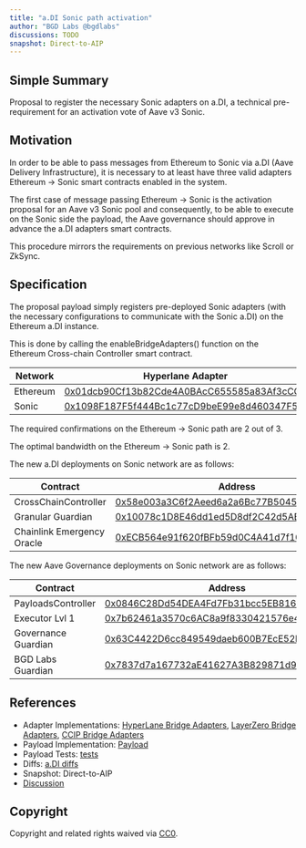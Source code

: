 ```yaml
---
title: "a.DI Sonic path activation"
author: "BGD Labs @bgdlabs"
discussions: TODO
snapshot: Direct-to-AIP
---
```


## Simple Summary

Proposal to register the necessary Sonic adapters on a.DI, a technical pre-requirement for an activation vote of Aave v3 Sonic.

## Motivation

In order to be able to pass messages from Ethereum to Sonic via a.DI (Aave Delivery Infrastructure), it is necessary to at least have three valid adapters Ethereum → Sonic smart contracts enabled in the system.

The first case of message passing Ethereum → Sonic is the activation proposal for an Aave v3 Sonic pool and consequently, to be able to execute on the Sonic side the payload, the Aave governance should approve in advance the a.DI adapters smart contracts.

This procedure mirrors the requirements on previous networks like Scroll or ZkSync.

## Specification

The proposal payload simply registers pre-deployed Sonic adapters (with the necessary configurations to communicate with the Sonic a.DI) on the Ethereum a.DI instance.

This is done by calling the enableBridgeAdapters() function on the Ethereum Cross-chain Controller smart contract.

| Network  | Hyperlane Adapter                                                                                                      | LayerZero Adapter                                                                                                      | CCIP Adapter                                                                                                           |
| -------- | ---------------------------------------------------------------------------------------------------------------------- | ---------------------------------------------------------------------------------------------------------------------- | ---------------------------------------------------------------------------------------------------------------------- |
| Ethereum | [0x01dcb90Cf13b82Cde4A0BAcC655585a83Af3cCC1](https://etherscan.io/address/0x01dcb90Cf13b82Cde4A0BAcC655585a83Af3cCC1)  | [0x8FD7D8dd557817966181F584f2abB53549B4ABbe](https://etherscan.io/address/0x8FD7D8dd557817966181F584f2abB53549B4ABbe)  | [0xe3a0d9754aD3452D687cf580Ba3674c2D7D2f7AE](https://etherscan.io/address/0xe3a0d9754aD3452D687cf580Ba3674c2D7D2f7AE)  |
| Sonic    | [0x1098F187F5f444Bc1c77cD9beE99e8d460347F5F](https://sonicscan.org/address/0x1098F187F5f444Bc1c77cD9beE99e8d460347F5F) | [0x7B8FaC105A7a85f02C3f31559d2ee7313BDC5d7f](https://sonicscan.org/address/0x7B8FaC105A7a85f02C3f31559d2ee7313BDC5d7f) | [0x1905fCdDa41241C0871A5eC3f9dcC3E8d247261D](https://sonicscan.org/address/0x1905fCdDa41241C0871A5eC3f9dcC3E8d247261D) |

The required confirmations on the Ethereum -> Sonic path are 2 out of 3.

The optimal bandwidth on the Ethereum -> Sonic path is 2.

The new a.DI deployments on Sonic network are as follows:

| Contract                   | Address                                                                                                                |
| -------------------------- | ---------------------------------------------------------------------------------------------------------------------- |
| CrossChainController       | [0x58e003a3C6f2Aeed6a2a6Bc77B504566523cb15c](https://sonicscan.org/address/0x58e003a3C6f2Aeed6a2a6Bc77B504566523cb15c) |
| Granular Guardian          | [0x10078c1D8E46dd1ed5D8df2C42d5ABb969b11566](https://sonicscan.org/address/0x10078c1D8E46dd1ed5D8df2C42d5ABb969b11566) |
| Chainlink Emergency Oracle | [0xECB564e91f620fBFb59d0C4A41d7f10aDb0D1934](https://sonicscan.org/address/0xECB564e91f620fBFb59d0C4A41d7f10aDb0D1934) |

The new Aave Governance deployments on Sonic network are as follows:

| Contract            | Address                                                                                                                |
| ------------------- | ---------------------------------------------------------------------------------------------------------------------- |
| PayloadsController  | [0x0846C28Dd54DEA4Fd7Fb31bcc5EB81673D68c695](https://sonicscan.org/address/0x0846C28Dd54DEA4Fd7Fb31bcc5EB81673D68c695) |
| Executor Lvl 1      | [0x7b62461a3570c6AC8a9f8330421576e417B71EE7](https://sonicscan.org/address/0x7b62461a3570c6AC8a9f8330421576e417B71EE7) |
| Governance Guardian | [0x63C4422D6cc849549daeb600B7EcE52bD18fAd7f](https://sonicscan.org/address/0x63C4422D6cc849549daeb600B7EcE52bD18fAd7f) |
| BGD Labs Guardian   | [0x7837d7a167732aE41627A3B829871d9e32e2e7f2](https://sonicscan.org/address/0x7837d7a167732aE41627A3B829871d9e32e2e7f2) |

## References

- Adapter Implementations: [HyperLane Bridge Adapters](https://github.com/bgd-labs/aave-delivery-infrastructure/blob/9a79f7986b5442657f64e41a0ab089e0cdb71e98/src/contracts/adapters/hyperLane/HyperLaneAdapter.sol), [LayerZero Bridge Adapters](https://github.com/bgd-labs/aave-delivery-infrastructure/blob/9a79f7986b5442657f64e41a0ab089e0cdb71e98/src/contracts/adapters/layerZero/LayerZeroAdapter.sol), [CCIP Bridge Adapters](https://github.com/bgd-labs/aave-delivery-infrastructure/blob/9a79f7986b5442657f64e41a0ab089e0cdb71e98/src/contracts/adapters/ccip/CCIPAdapter.sol)
- Payload Implementation: [Payload](https://github.com/bgd-labs/adi-deploy/blob/09dae97164429e0986f07204a4110015a3f6c741/src/adapter_payloads/Ethereum_Sonic_Path_Payload.sol)
- Payload Tests: [tests](https://github.com/bgd-labs/adi-deploy/blob/09dae97164429e0986f07204a4110015a3f6c741/tests/payloads/ethereum/AddSonicPathTest.t.sol)
- Diffs: [a.DI diffs](https://github.com/bgd-labs/adi-deploy/blob/09dae97164429e0986f07204a4110015a3f6c741/diffs/adi_add_sonic_path_to_adiethereum_before_adi_add_sonic_path_to_adiethereum_after.md)
- Snapshot: Direct-to-AIP
- [Discussion]()

## Copyright

Copyright and related rights waived via [CC0](https://creativecommons.org/publicdomain/zero/1.0/).
